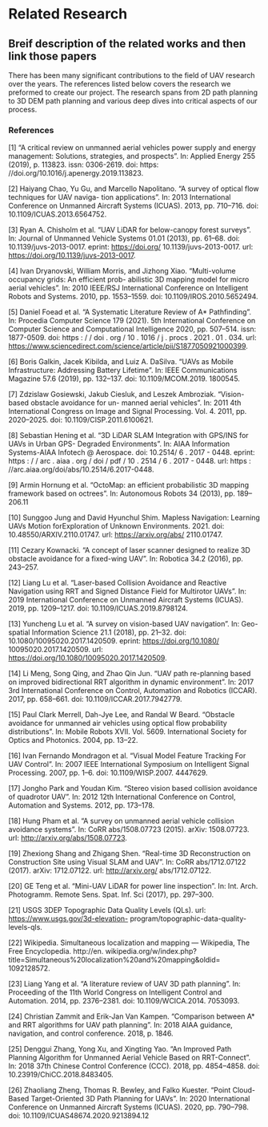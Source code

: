 # Related Research

## Breif description of the related works and then link those papers
There has been many significant contributions to the field of UAV research over the years. The references listed below covers the research we preformed to create our project. The research spans from 2D path planning to 3D DEM path planning and various deep dives into critical aspects of our process. 

### References

[1] “A critical review on unmanned aerial vehicles power supply and energy management: Solutions,
strategies, and prospects”. In: Applied Energy 255 (2019), p. 113823. issn: 0306-2619. doi: https:
//doi.org/10.1016/j.apenergy.2019.113823.

[2] Haiyang Chao, Yu Gu, and Marcello Napolitano. “A survey of optical flow techniques for UAV naviga-
tion applications”. In: 2013 International Conference on Unmanned Aircraft Systems (ICUAS). 2013,
pp. 710–716. doi: 10.1109/ICUAS.2013.6564752.

[3] Ryan A. Chisholm et al. “UAV LiDAR for below-canopy forest surveys”. In: Journal of Unmanned
Vehicle Systems 01.01 (2013), pp. 61–68. doi: 10.1139/juvs-2013-0017. eprint: https://doi.org/
10.1139/juvs-2013-0017. url: https://doi.org/10.1139/juvs-2013-0017.

[4] Ivan Dryanovski, William Morris, and Jizhong Xiao. “Multi-volume occupancy grids: An efficient prob-
abilistic 3D mapping model for micro aerial vehicles”. In: 2010 IEEE/RSJ International Conference
on Intelligent Robots and Systems. 2010, pp. 1553–1559. doi: 10.1109/IROS.2010.5652494.

[5] Daniel Foead et al. “A Systematic Literature Review of A* Pathfinding”. In: Procedia Computer Science
179 (2021). 5th International Conference on Computer Science and Computational Intelligence 2020,
pp. 507–514. issn: 1877-0509. doi: https : / / doi . org / 10 . 1016 / j . procs . 2021 . 01 . 034. url:
https://www.sciencedirect.com/science/article/pii/S1877050921000399.

[6] Boris Galkin, Jacek Kibilda, and Luiz A. DaSilva. “UAVs as Mobile Infrastructure: Addressing Battery
Lifetime”. In: IEEE Communications Magazine 57.6 (2019), pp. 132–137. doi: 10.1109/MCOM.2019.
1800545.

[7] Zdzislaw Gosiewski, Jakub Ciesluk, and Leszek Ambroziak. “Vision-based obstacle avoidance for un-
manned aerial vehicles”. In: 2011 4th International Congress on Image and Signal Processing. Vol. 4.
2011, pp. 2020–2025. doi: 10.1109/CISP.2011.6100621.

[8] Sebastian Hening et al. “3D LiDAR SLAM Integration with GPS/INS for UAVs in Urban GPS-
Degraded Environments”. In: AIAA Information Systems-AIAA Infotech @ Aerospace. doi: 10.2514/
6 . 2017 - 0448. eprint: https : / / arc . aiaa . org / doi / pdf / 10 . 2514 / 6 . 2017 - 0448. url: https :
//arc.aiaa.org/doi/abs/10.2514/6.2017-0448.

[9] Armin Hornung et al. “OctoMap: an efficient probabilistic 3D mapping framework based on octrees”.
In: Autonomous Robots 34 (2013), pp. 189–206.11

[10] Sunggoo Jung and David Hyunchul Shim. Mapless Navigation: Learning UAVs Motion forExploration
of Unknown Environments. 2021. doi: 10.48550/ARXIV.2110.01747. url: https://arxiv.org/abs/
2110.01747.

[11] Cezary Kownacki. “A concept of laser scanner designed to realize 3D obstacle avoidance for a fixed-wing
UAV”. In: Robotica 34.2 (2016), pp. 243–257.

[12] Liang Lu et al. “Laser-based Collision Avoidance and Reactive Navigation using RRT and Signed
Distance Field for Multirotor UAVs”. In: 2019 International Conference on Unmanned Aircraft Systems
(ICUAS). 2019, pp. 1209–1217. doi: 10.1109/ICUAS.2019.8798124.

[13] Yuncheng Lu et al. “A survey on vision-based UAV navigation”. In: Geo-spatial Information Science
21.1 (2018), pp. 21–32. doi: 10.1080/10095020.2017.1420509. eprint: https://doi.org/10.1080/
10095020.2017.1420509. url: https://doi.org/10.1080/10095020.2017.1420509.

[14] Li Meng, Song Qing, and Zhao Qin Jun. “UAV path re-planning based on improved bidirectional RRT
algorithm in dynamic environment”. In: 2017 3rd International Conference on Control, Automation
and Robotics (ICCAR). 2017, pp. 658–661. doi: 10.1109/ICCAR.2017.7942779.

[15] Paul Clark Merrell, Dah-Jye Lee, and Randal W Beard. “Obstacle avoidance for unmanned air vehicles
using optical flow probability distributions”. In: Mobile Robots XVII. Vol. 5609. International Society
for Optics and Photonics. 2004, pp. 13–22.

[16] Ivan Fernando Mondragon et al. “Visual Model Feature Tracking For UAV Control”. In: 2007 IEEE
International Symposium on Intelligent Signal Processing. 2007, pp. 1–6. doi: 10.1109/WISP.2007.
4447629.

[17] Jongho Park and Youdan Kim. “Stereo vision based collision avoidance of quadrotor UAV”. In: 2012
12th International Conference on Control, Automation and Systems. 2012, pp. 173–178.

[18] Hung Pham et al. “A survey on unmanned aerial vehicle collision avoidance systems”. In: CoRR
abs/1508.07723 (2015). arXiv: 1508.07723. url: http://arxiv.org/abs/1508.07723.

[19] Zhexiong Shang and Zhigang Shen. “Real-time 3D Reconstruction on Construction Site using Visual
SLAM and UAV”. In: CoRR abs/1712.07122 (2017). arXiv: 1712.07122. url: http://arxiv.org/
abs/1712.07122.

[20] GE Teng et al. “Mini-UAV LiDAR for power line inspection”. In: Int. Arch. Photogramm. Remote
Sens. Spat. Inf. Sci (2017), pp. 297–300.

[21] USGS 3DEP Topographic Data Quality Levels (QLs). url: https://www.usgs.gov/3d-elevation-
program/topographic-data-quality-levels-qls.

[22] Wikipedia. Simultaneous localization and mapping — Wikipedia, The Free Encyclopedia. http://en.
wikipedia.org/w/index.php?title=Simultaneous%20localization%20and%20mapping&oldid=
1092128572.


[23] Liang Yang et al. “A literature review of UAV 3D path planning”. In: Proceeding of the 11th World
Congress on Intelligent Control and Automation. 2014, pp. 2376–2381. doi: 10.1109/WCICA.2014.
7053093.

[24] Christian Zammit and Erik-Jan Van Kampen. “Comparison between A* and RRT algorithms for UAV
path planning”. In: 2018 AIAA guidance, navigation, and control conference. 2018, p. 1846.

[25] Denggui Zhang, Yong Xu, and Xingting Yao. “An Improved Path Planning Algorithm for Unmanned
Aerial Vehicle Based on RRT-Connect”. In: 2018 37th Chinese Control Conference (CCC). 2018,
pp. 4854–4858. doi: 10.23919/ChiCC.2018.8483405.

[26] Zhaoliang Zheng, Thomas R. Bewley, and Falko Kuester. “Point Cloud-Based Target-Oriented 3D Path
Planning for UAVs”. In: 2020 International Conference on Unmanned Aircraft Systems (ICUAS). 2020,
pp. 790–798. doi: 10.1109/ICUAS48674.2020.9213894.12
